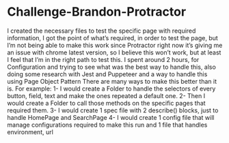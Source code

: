 # Challenge-Brandon-Protractor

I created the necessary files to test the specific page with required information, I got the point of what’s required,
in order to test the page, but I’m not being able to make this work since Protractor right now it’s giving me an issue with
chrome latest version, so I believe this won’t work, but at least I feel that I’m in the right path to test this.
I spent around 2 hours, for Configuration and trying to see what was the best way to handle this, also doing some research
with Jest and Puppeteer and a way to handle this using Page Object Pattern
There are many ways to make this better than it is.
For example:
1- I would create a Folder to handle the selectors of every button, field, text and make the ones repeated a default one.
2- Then I would create a Folder to call those methods on the specific pages that required them.
3- I would create 1 spec file with 2 describe() blocks, just to handle HomePage and SearchPage
4- I would create 1 config file that will manage configurations required to make this run and 1 file that handles environment, url
